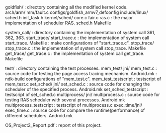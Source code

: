 goldfish/	: directory containing all the modified kernel code.  
	arch/arm/
		mm/fault.c
		configs/goldfish_armv7_defconfig
	include/linux/
		sched.h
		init_task.h
	kernel/sched/
		core.c
		fair.c
		ras.c : the major implementation of scheduler RAS.
		sched.h
		Makefile

system_call/	: directory containing the implementation of system call 361, 362, 363.
	start_trace/
		start_trace.c : the implementation of system call start_trace.
		Makefile : make configurations of "start_trace.c".
	stop_trace/
		stop_trace.c : the implementation of system call stop_trace.
		Makefile
	get_trace/
		get_trace.c : the implementation of system call get_trace.
		Makefile

test/	: directory containing the test processes.
	mem_test/
		jni/
			mem_test.c : source code for testing the page access tracing mechanism.
			Android.mk : ndk-build configurations of "mem_test.c".
		mem_test_testscript : testscript of mem_test.c
	set_sched/
		jni/
			set_sched.c : source code for changing the scheduler of the specified process.
			Android.mk
		set_sched_testscript : testscript of set_sched.c
	multiprocess/
		jni/
			multiprocess.c : source code for testing RAS scheduler with several processes.
			Android.mk
		multiprocess_testscript : testscript of multiprocess.c
	exec_time/jni/
		exec_time.c : source code for compare the runtime(performance) of different schedulers.
		Android.mk

OS_Project2_Report.pdf : report of this project.

